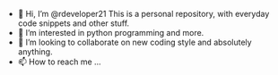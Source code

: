 - 👋 Hi, I’m @rdeveloper21
This is a personal repository, with everyday code snippets and other stuff.
- 👀 I’m interested in python programming and more.
- 💞️ I’m looking to collaborate on new coding style and absolutely anything.
- 📫 How to reach me ...

<!---
rdeveloper21/rdeveloper21 is a ✨ special ✨ repository because its `README.md` (this file) appears on your GitHub profile.
You can click the Preview link to take a look at your changes.
--->
